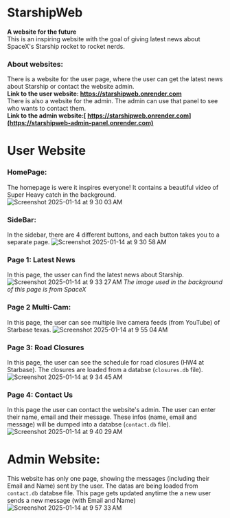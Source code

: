 # StarshipWeb
**A website for the future** <br>
This is an inspiring website with the goal of giving latest news about SpaceX's Starship rocket to rocket nerds. <br>
### About websites:
There is a website for the user page, where the user can get the latest news about Starship or contact the website admin. <br>
**Link to the user website: https://starshipweb.onrender.com** <br>
There is also a website for the admin. The admin can use that panel to see who wants to contact them. <br> 
**Link to the admin website:[ https://starshipweb.onrender.com](https://starshipweb-admin-panel.onrender.com)**

# User Website
### HomePage:
The homepage is were it inspires everyone! It contains a beautiful video of Super Heavy catch in the background. ![Screenshot 2025-01-14 at 9 30 03 AM](https://github.com/user-attachments/assets/d34175dd-409e-4c5a-9825-5b695cd4622f)

### SideBar:
In the sidebar, there are 4 different buttons, and each button takes you to a separate page. 
![Screenshot 2025-01-14 at 9 30 58 AM](https://github.com/user-attachments/assets/caaf1a0f-97f6-44af-9ac2-d9d570f087af)

### Page 1: Latest News 
In this page, the usser can find the latest news about Starship. 
![Screenshot 2025-01-14 at 9 33 27 AM](https://github.com/user-attachments/assets/b24ce8ff-311e-43a7-b28c-f8b565e5cecf)
*The image used in the background of this page is from SpaceX*

### Page 2 Multi-Cam:
In this page, the user can see multiple live camera feeds (from YouTube) of Starbase texas. 
![Screenshot 2025-01-14 at 9 55 04 AM](https://github.com/user-attachments/assets/98081ef6-1cf2-49c5-9542-13ccb16eb772)

### Page 3: Road Closures 
In this page, the user can see the schedule for road closures (HW4 at Starbase). The closures are loaded from a databse (`closures.db` file).
![Screenshot 2025-01-14 at 9 34 45 AM](https://github.com/user-attachments/assets/3020cc5f-e2ed-4c96-a096-f8e3c15c2020)

### Page 4: Contact Us
In this page the user can contact the website's admin. The user can enter their name, email and their message. These infos (name, email and message) will be dumped into a databse (`contact.db` file).
![Screenshot 2025-01-14 at 9 40 29 AM](https://github.com/user-attachments/assets/325e02f0-4962-4410-abae-5367d0a775d8)

# Admin Website:
This website has only one page, showing the messages (including their Email and Name) sent by the user. The datas are being loaded from `contact.db` databse file. This page gets updated anytime the a new user sends a new message (with Email and Name)
![Screenshot 2025-01-14 at 9 57 33 AM](https://github.com/user-attachments/assets/2300b703-f36b-41a5-b799-342a1c499ec1)
